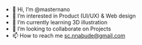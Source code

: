 - 👋 Hi, I’m @masternano
- 👀 I’m interested in Product (UI/UX) & Web design
- 🌱 I’m currently learning 3D illustration 
- 💞️ I’m looking to collaborate on Projects
- 📫 How to reach me sc.nnabude@gmail.com

<!---
masternano/masternano is a ✨ special ✨ repository because its `README.md` (this file) appears on your GitHub profile.
You can click the Preview link to take a look at your changes.
--->
